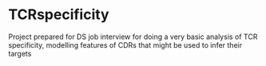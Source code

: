 # TCRspecificity

Project prepared for DS job interview for doing a very basic analysis of TCR specificity, modelling features of CDRs that might be used to infer their targets
